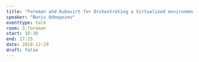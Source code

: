 ```yaml
---
title: "Foreman and Kubevirt for Orchestrating a Virtualized environment over Containers"
speaker: "Boris Odnopozov"
eventtype: talk
room: 3.foreman
start: 16:30
end: 17:25
date: 2018-12-29
draft: false
---
```

